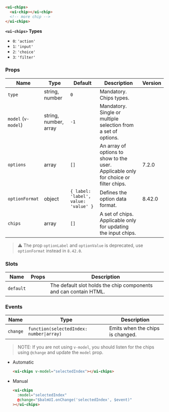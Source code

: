 ```html
<ui-chips>
  <ui-chip></ui-chip>
  <!-- more chip -->
</ui-chips>
```

**`<ui-chips>` Types**

- `0`: `'action'`
- `1`: `'input'`
- `2`: `'choice'`
- `3`: `'filter'`

### Props

| Name                | Type                  | Default                              | Description                                                                          | Version |
| ------------------- | --------------------- | ------------------------------------ | ------------------------------------------------------------------------------------ | ------- |
| `type`              | string, number        | `0`                                  | Mandatory. Chips types.                                                              |         |
| `model` (`v-model`) | string, number, array | `-1`                                 | Mandatory. Single or multiple selection from a set of options.                       |         |
| `options`           | array                 | `[]`                                 | An array of options to show to the user. Applicable only for choice or filter chips. | 7.2.0   |
| `optionFormat`      | object                | `{ label: 'label', value: 'value' }` | Defines the option data format.                                                      | 8.42.0  |
| `chips`             | array                 | `[]`                                 | A set of chips. Applicable only for updating the input chips.                        |         |

> ⚠️ The prop `optionLabel` and `optionValue` is deprecated, use `optionFormat` instead in `8.42.0`.

### Slots

| Name      | Props | Description                                                      |
| --------- | ----- | ---------------------------------------------------------------- |
| `default` |       | The default slot holds the chip components and can contain HTML. |

### Events

| Name     | Type                                     | Description                      |
| -------- | ---------------------------------------- | -------------------------------- |
| `change` | `function(selectedIndex: number\|array)` | Emits when the chips is changed. |

> NOTE: If you are not using `v-model`, you should listen for the chips using `@change` and update the `model` prop.

- Automatic

  ```html
  <ui-chips v-model="selectedIndex"></ui-chips>
  ```

- Manual

  ```html
  <ui-chips
    :model="selectedIndex"
    @change="$balmUI.onChange('selectedIndex', $event)"
  ></ui-chips>
  ```
